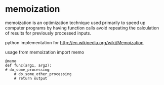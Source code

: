 memoization
===========
memoization is an optimization technique used primarily to speed up computer programs by having function calls avoid repeating the calculation of results for previously processed inputs.

python implementation for http://en.wikipedia.org/wiki/Memoization


usage
	from memoization import memo

	@memo
	def func(arg1, arg2):
    # do_some_processing
		# do_some_other_processing
		# return output
